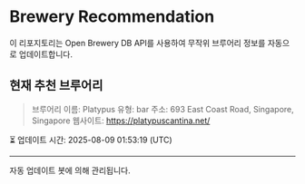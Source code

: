 # Brewery Recommendation

이 리포지토리는 Open Brewery DB API를 사용하여 무작위 브루어리 정보를 자동으로 업데이트합니다.

## 현재 추천 브루어리
> 브루어리 이름: Platypus
유형: bar
주소: 693 East Coast Road, Singapore, Singapore
웹사이트: https://platypuscantina.net/

⏳ 업데이트 시간: 2025-08-09 01:53:19 (UTC)

---
자동 업데이트 봇에 의해 관리됩니다.